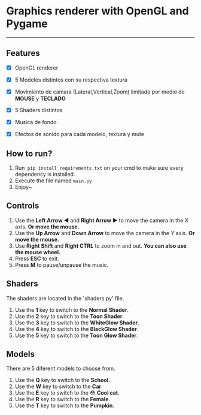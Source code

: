 # Graphics renderer with OpenGL and Pygame
---
## Features
- [x] OpenGL renderer
- [x] 5 Modelos distintos con su respectiva textura
- [x] Movimiento de camara (Lateral,Vertical,Zoom) limitado por medio de **MOUSE** y **TECLADO**
- [x] 5 Shaders distintos
- [x] Musica de fondo
- [x] Efectos de sonido para cada modelo, textura y mute



## How to run?

1. Run` pip install requirements.txt` on your cmd to make sure every dependency is installed.
2. Execute the file named `main.py`
3. Enjoy~

## Controls

1. Use the **Left Arrow** ◀ and **Right Arrow** ▶ to move the camera in the *X* axis. **Or move the mouse.**
2. Use the **Up Arrow** and **Down Arrow** to move the camera in the *Y* axis. **Or move the mouse.**
3. Use **Right Shift** and **Right CTRL** to zoom in and out. **You can also use the mouse wheel.**
4. Press **ESC** to exit.
5. Press **M** to pause/unpause the music.

## Shaders
The shaders are located in the `shaders.py' file.

1. Use the **1** key to switch to the **Normal Shader**.
2. Use the **2** key to switch to the **Toon Shader**.
3. Use the **3** key to switch to the **WhiteGlow Shader**.
4. Use the **4** key to switch to the **BlackGlow Shader**.
5. Use the **5** key to switch to the **Toon Glow Shader**.   

## Models
There are 5 diferent models to choose from.

1. Use the **Q** key to switch to the **School**.
2. Use the **W** key to switch to the **Car**.
3. Use the **E** key to switch to the 😳 **Cool cat**.
4. Use the **R** key to switch to the **Female**.
5. Use the **T** key to switch to the **Pumpkin**.



